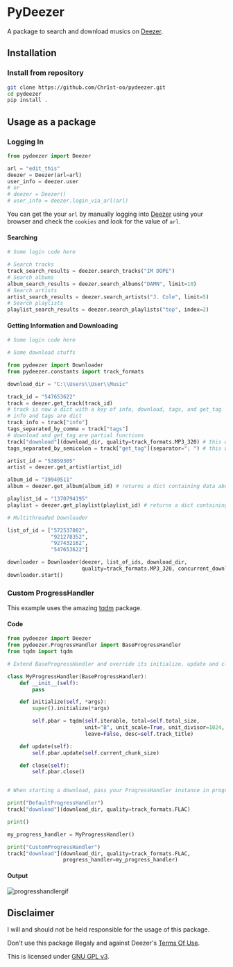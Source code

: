 # PyDeezer

A package to search and download musics on [Deezer](https://www.deezer.com/en/).

## Installation

### Install from repository

```bash
git clone https://github.com/Chr1st-oo/pydeezer.git
cd pydeezer
pip install .
```

## Usage as a package

### Logging In

```python
from pydeezer import Deezer

arl = "edit_this"
deezer = Deezer(arl=arl)
user_info = deezer.user
# or
# deezer = Deezer()
# user_info = deezer.login_via_arl(arl)
```

You can get the your `arl` by manually logging into [Deezer](https://www.deezer.com/) using your browser and check the `cookies` and look for the value of `arl`.

#### Searching

```python
# Some login code here

# Search tracks
track_search_results = deezer.search_tracks("IM DOPE")
# Search albums
album_search_results = deezer.search_albums("DAMN", limit=10)
# Search artists
artist_search_results = deezer.search_artists("J. Cole", limit=5)
# Search playlists
playlist_search_results = deezer.search_playlists("top", index=2)
```

#### Getting Information and Downloading

```python
# Some login code here

# Some download stuffs

from pydeezer import Downloader
from pydeezer.constants import track_formats

download_dir = "C:\\Users\\User\\Music"

track_id = "547653622"
track = deezer.get_track(track_id)
# track is now a dict with a key of info, download, tags, and get_tag
# info and tags are dict
track_info = track["info"]
tags_separated_by_comma = track["tags"]
# download and get_tag are partial functions
track["download"](download_dir, quality=track_formats.MP3_320) # this will download the file, default file name is Filename.[mp3 or flac]
tags_separated_by_semicolon = track["get_tag"](separator="; ") # this will return a dictionary similar to track["tags"] but this will override the default separator

artist_id = "53859305"
artist = deezer.get_artist(artist_id)

album_id = "39949511"
album = deezer.get_album(album_id) # returns a dict containing data about the album

playlist_id = "1370794195"
playlist = deezer.get_playlist(playlist_id) # returns a dict containing data about the playlist

# Multithreaded Downloader

list_of_id = ["572537082",
              "921278352",
              "927432162",
              "547653622"]

downloader = Downloader(deezer, list_of_ids, download_dir,
                        quality=track_formats.MP3_320, concurrent_downloads=2)
downloader.start()
```

### Custom ProgressHandler

This example uses the amazing [tqdm](https://github.com/tqdm/tqdm) package.

#### Code

```python
from pydeezer import Deezer
from pydeezer.ProgressHandler import BaseProgressHandler
from tqdm import tqdm

# Extend BaseProgressHandler and override its initialize, update and close methods accordingly

class MyProgressHandler(BaseProgressHandler):
    def __init__(self):
        pass

    def initialize(self, *args):
        super().initialize(*args)

        self.pbar = tqdm(self.iterable, total=self.total_size,
                         unit="B", unit_scale=True, unit_divisor=1024, 
                         leave=False, desc=self.track_title)

    def update(self):
        self.pbar.update(self.current_chunk_size)

    def close(self):
        self.pbar.close()


# When starting a download, pass your ProgressHandler instance in progress_handler keyword argument.

print("DefaultProgressHandler")
track["download"](download_dir, quality=track_formats.FLAC)

print()

my_progress_handler = MyProgressHandler()

print("CustomProgressHandler")
track["download"](download_dir, quality=track_formats.FLAC,
                  progress_handler=my_progress_handler)

```

#### Output

![progresshandlergif](https://media.giphy.com/media/xa8YtgCbBvK0jSfefa/giphy.gif)

## Disclaimer

I will and should not be held responsible for the usage of this package.

Don't use this package illegaly and against Deezer's [Terms Of Use](https://www.deezer.com/legal/cgu).

This is licensed under [GNU GPL v3](https://choosealicense.com/licenses/gpl-3.0/#).
